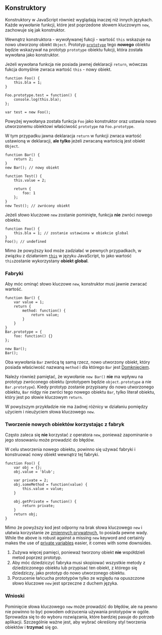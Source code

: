 ## Konstruktory 

Konstruktory w JavaScript również wyglądają inaczej niż innych językach. Każde 
wywołanie funkcji, które jest poprzedone słowem kluczowym `new`, zachowuje się 
jak konstruktor. 

Wewnątrz konstruktora - wywoływanej fukcji - wartość `this` wskazuje na 
nowo utworzony obiekt `Object`. Prototyp [`prototype`](#object.prototype) tego 
**nowego** obiektu będzie wskazywał na prototyp `prototype` obiektu fukcji, 
która została wywołana jako konstruktor.

Jeżeli wywołana funkcja nie posiada jawnej deklaracji `return`, wówczas 
fukcja domyślnie zwraca wartość `this` - nowy obiekt.

    function Foo() {
        this.bla = 1;
    }

    Foo.prototype.test = function() {
        console.log(this.bla);
    };

    var test = new Foo();

Powyżej wywołanya została funkcja `Foo` jako konstruktor oraz ustawia 
nowo utworzonemu obiektowi właściwość `prototype` na `Foo.prototype`.

W tym przypadku jawna deklaracja `return` w funkcji zwraca wartość 
ustawioną w deklaracji, **ale tylko** jeżeli zwracaną wartością jest 
obiekt `Object`.

    function Bar() {
        return 2;
    }
    new Bar(); // nowy obiekt

    function Test() {
        this.value = 2;

        return {
            foo: 1
        };
    }
    new Test(); // zwrócony obiekt

Jeżeli słowo kluczowe `new` zostanie pominięte, funkcja **nie** zwróci nowego 
obiektu.

    function Foo() {
        this.bla = 1; // zostanie ustawiona w obiekcie global
    }
    Foo(); // undefined

Mimo że powyższy kod może zadziałać w pewnych przypadkach, w związku 
z działaniem [`this`](#function.this) w języku JavaScript, to jako 
wartość `this`zostanie wykorzystany **obiekt global**.

### Fabryki

Aby móc ominąć słowo kluczowe `new`, konstruktor musi jawnie zwracać wartość.

    function Bar() {
        var value = 1;
        return {
            method: function() {
                return value;
            }
        }
    }
    Bar.prototype = {
        foo: function() {}
    };

    new Bar();
    Bar();

Oba wywołania `Bar` zwrócą tę samą rzecz, nowo utworzony obiekt, który posiada 
właściwość nazwaną `method` i dla którego `Bar` jest [Domknięciem](#function.closures).

Należy również pamiętać, że wywołanie `new Bar()` **nie** ma wpływu na 
prototyp zwróconego obiektu (prototypem będzie `object.prototype` a nie `Bar.prototype`). 
Kiedy prototyp zostanie przypisany do nowo utworzonego obiektu, `Bar` nidgy 
nie zwróci tego nowego obiektu `Bar`, tylko literał obiektu, który jest po 
słowie kluczowym `return`.

W powyższym przykładzie nie ma żadnej różnicy w działaniu pomiędzy użyciem 
i nieużyciem słowa kluczowego `new`.

### Tworzenie nowych obiektów korzystając z fabryk

Często zaleca się **nie** korzystać z operatora `new`, ponieważ zapominanie
o jego stosowaniu może prowadzić do błędów.

W celu stworzenia nowego obiektu, powinno się używać fabryki i konstruować 
nowy obiekt wewnątrz tej fabryki.

    function Foo() {
        var obj = {};
        obj.value = 'blub';

        var private = 2;
        obj.someMethod = function(value) {
            this.value = value;
        }

        obj.getPrivate = function() {
            return private;
        }
        return obj;
    }


Mimo że powyższy kod jest odporny na brak słowa kluczowego `new` i ułatwia 
korzystanie ze [zmiennych prywatnych](#function.closures), to posiada 
pewne wady.
While the above is robust against a missing `new` keyword and certainly makes 
the use of [private variables](#function.closures) easier, it comes with some 
downsides.
 1. Zużywa więcej pamięci, ponieważ tworzony obiekt **nie** współdzieli metod 
    poprzez prototyp.
 2. Aby móc dziedziczyć fabryka musi skopiować wszystkie metody z dziedziczonego 
    obiektu lub przypisać ten obiekt, z którego się dziedziczy, jako prototyp 
    do nowo utworzonego obiektu.
 3. Porzucenie łańcucha prototypów tylko ze względu na opuszczone słowo kluczowe
    `new` jest sprzeczne z duchem języka.

### Wnioski

Pominięcie słowa kluczowego `new` może prowadzić do błędów, ale na pewno nie 
powinno to być powodem odrzucenia używania prototypów w ogóle. Sprowadza się to 
do wyboru rozwiązania, które bardziej pasuje do potrzeb aplikacji. Szczególnie 
ważne jest, aby wybrać określony styl tworzenia obiektów i **trzymać** się go.

